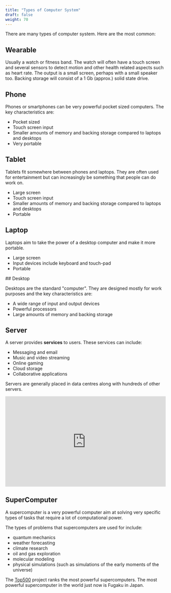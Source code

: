 ```yaml
---
title: "Types of Computer System"
draft: false
weight: 70
---
```


There are many types of computer system. Here are the most common:

## Wearable

Usually a watch or fitness band. The watch will often have a touch screen and several sensors to detect motion and other health related aspects such as heart rate. The output is a small screen, perhaps with a small speaker too. Backing storage will consist of a 1 Gb (approx.) solid state drive.

## Phone

Phones or smartphones can be very powerful pocket sized computers. The key characteristics are:

+ Pocket sized
+ Touch screen input
+ Smaller amounts of memory and backing storage compared to laptops and desktops
+ Very portable

## Tablet

Tablets fit somewhere between phones and laptops. They are often used for entertainment but can increasingly be something that people can do work on.

+ Large screen
+ Touch screen input
+ Smaller amounts of memory and backing storage compared to laptops and desktops
+ Portable

## Laptop 

Laptops aim to take the power of a desktop computer and make it more portable.

+ Large screen
+ Input devices include keyboard and touch-pad
+ Portable

## Desktop

Desktops are the standard "computer". They are designed mostly for work purposes and the key characteristics are:

+ A wide range of input and output devices
+ Powerful processors
+ Large amounts of memory and backing storage


## Server

A server provides __services__ to users. These services can include:

+ Messaging and email
+ Music and video streaming
+ Online gaming
+ Cloud storage
+ Collaborative applications

Servers are generally placed in data centres along with hundreds of other servers.

<style>.embed-container { position: relative; padding-bottom: 56.25%; height: 0; overflow: hidden; max-width: 100%; } .embed-container iframe, .embed-container object, .embed-container embed { position: absolute; top: 0; left: 0; width: 100%; height: 100%; }</style><div class='embed-container'><iframe src='https://www.youtube.com/embed//XZmGGAbHqa0' frameborder='0' allowfullscreen></iframe></div>

## SuperComputer

A supercomputer is a very powerful computer aim at solving very specific types of tasks that require a lot of computational power.

The types of problems that supercomputers are used for include:

+ quantum mechanics
+ weather forecasting
+ climate research
+ oil and gas exploration
+ molecular modeling
+ physical simulations (such as simulations of the early moments of the universe)

The [Top500](https://en.wikipedia.org/wiki/TOP500) project ranks the most powerful supercomputers. The most powerful supercomputer in the world just now is Fugaku in Japan.



